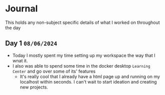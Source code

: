 # Journal
This holds any non-subject specific details of what I worked on throughout the day

## Day 1 `08/06/2024`
* Today I mostly spent my time setting up my workspace the way that I wnat it.
* I also was able to spend some time in the docker desktop `Learning Center` and go over some of its' features
  * It's really cool that I already have a html page up and running on my localhost within seconds. I can't wait to start ideation and creating new projects.
